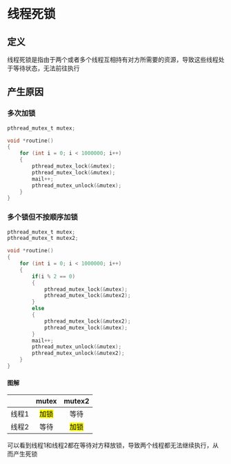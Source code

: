 # 线程死锁

## 定义

线程死锁是指由于两个或者多个线程互相持有对方所需要的资源，导致这些线程处于等待状态，无法前往执行

## 产生原因

### 多次加锁

```c
pthread_mutex_t mutex;

void *routine()
{
    for (int i = 0; i < 1000000; i++)
    {
        pthread_mutex_lock(&mutex);
        pthread_mutex_lock(&mutex);
        mail++;
        pthread_mutex_unlock(&mutex);
    }   
}
```

### 多个锁但不按顺序加锁

```c
pthread_mutex_t mutex;
pthread_mutex_t mutex2;

void *routine()
{
    for (int i = 0; i < 1000000; i++)
    {
        if(i % 2 == 0)
        {
            pthread_mutex_lock(&mutex);
            pthread_mutex_lock(&mutex2);
        }
        else
        {
            pthread_mutex_lock(&mutex2);
            pthread_mutex_lock(&mutex);
        }
        mail++;
        pthread_mutex_unlock(&mutex);
        pthread_mutex_unlock(&mutex2);
    }   
}
```

#### 图解

| | mutex | mutex2 |
| :---: | :---: | :---: |
| 线程1 | <mark>加锁</mark> | 等待 |
| 线程2 | 等待 | <mark>加锁</mark> |

可以看到线程1和线程2都在等待对方释放锁，导致两个线程都无法继续执行，从而产生死锁